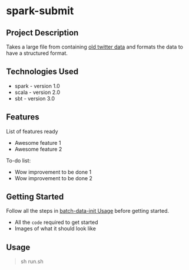 # spark-submit

## Project Description
Takes a large file from containing [old twitter data](https://archive.org/search.php?query=collection%3Atwitterstream&sort=-publicdate) and formats the data to have a structured format.  

## Technologies Used

* spark - version 1.0
* scala - version 2.0
* sbt - version 3.0

## Features

List of features ready
* Awesome feature 1
* Awesome feature 2

To-do list:
* Wow improvement to be done 1
* Wow improvement to be done 2

## Getting Started
   
Follow all the steps in [batch-data-init Usage](https://github.com/revature-scalawags/scalawags-group-5/tree/master/batch-data-init#run) before getting started.




- All the `code` required to get started
- Images of what it should look like

## Usage
> sh run.sh

